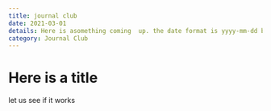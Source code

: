 ```yaml
---
title: journal club
date: 2021-03-01
details: Here is asomething coming  up. the date format is yyyy-mm-dd by the way
category: Journal Club
---
```


# Here is a title

let us see if it works